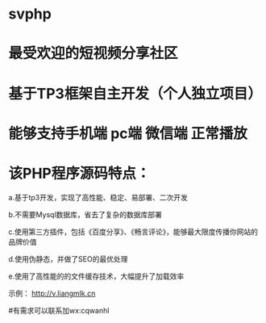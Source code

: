 # svphp
# 最受欢迎的短视频分享社区
# 基于TP3框架自主开发（个人独立项目）
# 能够支持手机端 pc端 微信端  正常播放


# 该PHP程序源码特点：
   a.基于tp3开发，实现了高性能、稳定、易部署、二次开发

   b.不需要Mysql数据库，省去了复杂的数据库部署

   c.使用第三方插件，包括《百度分享》、《畅言评论》，能够最大限度传播你网站的品牌价值

   d.使用伪静态，并做了SEO的最优处理

   e.使用了高性能的的文件缓存技术，大幅提升了加载效率

示例： http://v.liangmlk.cn


#有需求可以联系加wx:cqwanhl
